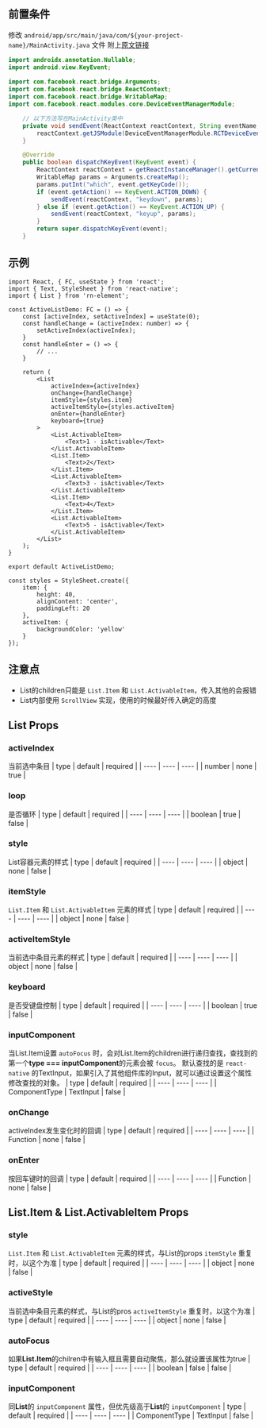 ## 前置条件
修改 `android/app/src/main/java/com/${your-project-name}/MainActivity.java` 文件
附上[原文链接](https://blog.csdn.net/weixin_42865887/article/details/81366129)
```java
import androidx.annotation.Nullable;
import android.view.KeyEvent;
 
import com.facebook.react.bridge.Arguments;
import com.facebook.react.bridge.ReactContext;
import com.facebook.react.bridge.WritableMap;
import com.facebook.react.modules.core.DeviceEventManagerModule;

    // 以下方法写在MainActivity类中
    private void sendEvent(ReactContext reactContext, String eventName, @Nullable WritableMap params) {
        reactContext.getJSModule(DeviceEventManagerModule.RCTDeviceEventEmitter.class).emit(eventName, params);
    }

    @Override
    public boolean dispatchKeyEvent(KeyEvent event) {
        ReactContext reactContext = getReactInstanceManager().getCurrentReactContext();
        WritableMap params = Arguments.createMap();
        params.putInt("which", event.getKeyCode());
        if (event.getAction() == KeyEvent.ACTION_DOWN) {
            sendEvent(reactContext, "keydown", params);
        } else if (event.getAction() == KeyEvent.ACTION_UP) {
            sendEvent(reactContext, "keyup", params);
        }
        return super.dispatchKeyEvent(event);
    }
```

## 示例
```tsx
import React, { FC, useState } from 'react';
import { Text, StyleSheet } from 'react-native';
import { List } from 'rn-element';

const ActiveListDemo: FC = () => {
    const [activeIndex, setActiveIndex] = useState(0);
    const handleChange = (activeIndex: number) => {
        setActiveIndex(activeIndex);
    }
    const handleEnter = () => {
        // ...
    }

    return (
        <List
            activeIndex={activeIndex}
            onChange={handleChange}
            itemStyle={styles.item}
            activeItemStyle={styles.activeItem}
            onEnter={handleEnter}
            keyboard={true}
        >
            <List.ActivableItem>
                <Text>1 - isActivable</Text>
            </List.ActivableItem>
            <List.Item>
                <Text>2</Text>
            </List.Item>
            <List.ActivableItem>
                <Text>3 - isActivable</Text>
            </List.ActivableItem>
            <List.Item>
                <Text>4</Text>
            </List.Item>
            <List.ActivableItem>
                <Text>5 - isActivable</Text>
            </List.ActivableItem>
        </List>
    );
}

export default ActiveListDemo;

const styles = StyleSheet.create({
    item: {
        height: 40,
        alignContent: 'center',
        paddingLeft: 20 
    },
    activeItem: {
        backgroundColor: 'yellow'
    }
});
```

## 注意点
- List的children只能是 `List.Item` 和 `List.ActivableItem`，传入其他的会报错
- List内部使用 `ScrollView` 实现，使用的时候最好传入确定的高度

## List Props

### activeIndex
当前选中条目
| type | default | required |
| ---- | ---- | ---- |
| number | none | true |

### loop
是否循环
| type | default | required |
| ---- | ---- | ---- |
| boolean | true | false |

### style
List容器元素的样式
| type | default | required |
| ---- | ---- | ---- |
| object | none | false |

### itemStyle
`List.Item` 和 `List.ActivableItem` 元素的样式
| type | default | required |
| ---- | ---- | ---- |
| object | none | false |

### activeItemStyle
当前选中条目元素的样式
| type | default | required |
| ---- | ---- | ---- |
| object | none | false |

### keyboard
是否受键盘控制
| type | default | required |
| ---- | ---- | ---- |
| boolean | true | false |

### inputComponent
当List.Item设置 `autoFocus` 时，会对List.Item的children进行递归查找，查找到的第一个**type === inputComponent**的元素会被 `focus`。
默认查找的是 `react-native` 的TextInput，如果引入了其他组件库的Input，就可以通过设置这个属性修改查找的对象。
| type | default | required |
| ---- | ---- | ---- |
| ComponentType | TextInput | false |

### onChange
activeIndex发生变化时的回调
| type | default | required |
| ---- | ---- | ---- |
| Function | none | false |

### onEnter
按回车键时的回调
| type | default | required |
| ---- | ---- | ---- |
| Function | none | false |

## List.Item & List.ActivableItem Props
### style
`List.Item` 和 `List.ActivableItem` 元素的样式，与List的props `itemStyle` 重复时，以这个为准
| type | default | required |
| ---- | ---- | ---- |
| object | none | false |

### activeStyle
当前选中条目元素的样式，与List的pros `activeItemStyle` 重复时，以这个为准
| type | default | required |
| ---- | ---- | ---- |
| object | none | false |

### autoFocus
如果**List.Item**的chilren中有输入框且需要自动聚焦，那么就设置该属性为true
| type | default | required |
| ---- | ---- | ---- |
| boolean | false | false |

### inputComponent
同**List**的 `inputComponent` 属性，但优先级高于**List**的 `inputComponent`
| type | default | required |
| ---- | ---- | ---- |
| ComponentType | TextInput | false |